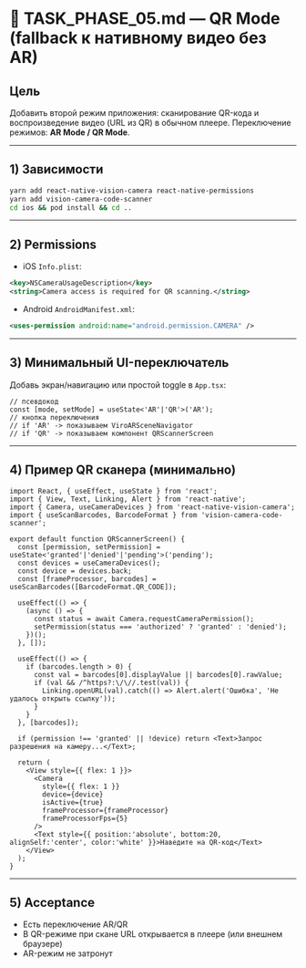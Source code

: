 # 🧩 TASK_PHASE_05.md — QR Mode (fallback к нативному видео без AR)
## Цель
Добавить второй режим приложения: сканирование QR-кода и воспроизведение видео (URL из QR) в обычном плеере. Переключение режимов: **AR Mode / QR Mode**.

---

## 1) Зависимости
```bash
yarn add react-native-vision-camera react-native-permissions
yarn add vision-camera-code-scanner
cd ios && pod install && cd ..
```

---

## 2) Permissions
- iOS `Info.plist`:
```xml
<key>NSCameraUsageDescription</key>
<string>Camera access is required for QR scanning.</string>
```
- Android `AndroidManifest.xml`:
```xml
<uses-permission android:name="android.permission.CAMERA" />
```

---

## 3) Минимальный UI-переключатель
Добавь экран/навигацию или простой toggle в `App.tsx`:
```tsx
// псевдокод
const [mode, setMode] = useState<'AR'|'QR'>('AR');
// кнопка переключения
// if 'AR' -> показываем ViroARSceneNavigator
// if 'QR' -> показываем компонент QRScannerScreen
```

---

## 4) Пример QR сканера (минимально)

```tsx
import React, { useEffect, useState } from 'react';
import { View, Text, Linking, Alert } from 'react-native';
import { Camera, useCameraDevices } from 'react-native-vision-camera';
import { useScanBarcodes, BarcodeFormat } from 'vision-camera-code-scanner';

export default function QRScannerScreen() {
  const [permission, setPermission] = useState<'granted'|'denied'|'pending'>('pending');
  const devices = useCameraDevices();
  const device = devices.back;
  const [frameProcessor, barcodes] = useScanBarcodes([BarcodeFormat.QR_CODE]);

  useEffect(() => {
    (async () => {
      const status = await Camera.requestCameraPermission();
      setPermission(status === 'authorized' ? 'granted' : 'denied');
    })();
  }, []);

  useEffect(() => {
    if (barcodes.length > 0) {
      const val = barcodes[0].displayValue || barcodes[0].rawValue;
      if (val && /^https?:\/\//.test(val)) {
        Linking.openURL(val).catch(() => Alert.alert('Ошибка', 'Не удалось открыть ссылку'));
      }
    }
  }, [barcodes]);

  if (permission !== 'granted' || !device) return <Text>Запрос разрешения на камеру...</Text>;

  return (
    <View style={{ flex: 1 }}>
      <Camera
        style={{ flex: 1 }}
        device={device}
        isActive={true}
        frameProcessor={frameProcessor}
        frameProcessorFps={5}
      />
      <Text style={{ position:'absolute', bottom:20, alignSelf:'center', color:'white' }}>Наведите на QR-код</Text>
    </View>
  );
}
```

---

## 5) Acceptance
- Есть переключение AR/QR
- В QR-режиме при скане URL открывается в плеере (или внешнем браузере)
- AR-режим не затронут
